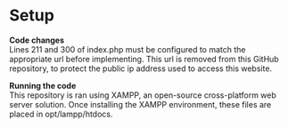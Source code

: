 # Setup


**Code changes** <br>
Lines 211 and 300 of index.php must be configured to match the appropriate url before implementing. This url is removed from this GitHub repository, to protect the public ip address used to access this website.


**Running the code** <br>
This repository is ran using XAMPP, an open-source cross-platform web server solution. Once installing the XAMPP environment, these files are placed in opt/lampp/htdocs.

